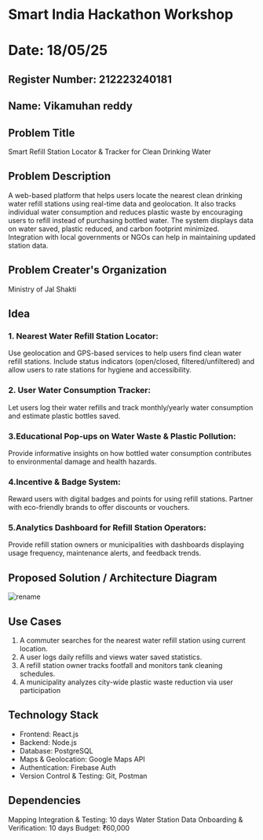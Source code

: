 # Smart India Hackathon Workshop
# Date: 18/05/25
## Register Number: 212223240181
## Name: Vikamuhan reddy

## Problem Title
Smart Refill Station Locator & Tracker for Clean Drinking Water

## Problem Description
A web-based platform that helps users locate the nearest clean drinking water refill stations using real-time data and geolocation. It also tracks individual water consumption and reduces plastic waste by encouraging users to refill instead of purchasing bottled water. The system displays data on water saved, plastic reduced, and carbon footprint minimized. Integration with local governments or NGOs can help in maintaining updated station data.

## Problem Creater's Organization
Ministry of Jal Shakti

## Idea
### 1. Nearest Water Refill Station Locator:
Use geolocation and GPS-based services to help users find clean water refill stations. Include status indicators (open/closed, filtered/unfiltered) and allow users to rate stations for hygiene and accessibility.
### 2. User Water Consumption Tracker:
Let users log their water refills and track monthly/yearly water consumption and estimate plastic bottles saved.
### 3.Educational Pop-ups on Water Waste & Plastic Pollution:
Provide informative insights on how bottled water consumption contributes to environmental damage and health hazards.
### 4.Incentive & Badge System:
Reward users with digital badges and points for using refill stations. Partner with eco-friendly brands to offer discounts or vouchers.
### 5.Analytics Dashboard for Refill Station Operators:
Provide refill station owners or municipalities with dashboards displaying usage frequency, maintenance alerts, and feedback trends.

## Proposed Solution / Architecture Diagram
![rename](https://github.com/user-attachments/assets/d8ce9ad0-eb83-4893-a54a-81bdcd4125b3)



## Use Cases
1. A commuter searches for the nearest water refill station using current location.
2. A user logs daily refills and views water saved statistics.
3. A refill station owner tracks footfall and monitors tank cleaning schedules.
4. A municipality analyzes city-wide plastic waste reduction via user participation

## Technology Stack
- Frontend: React.js
- Backend: Node.js
- Database: PostgreSQL
- Maps & Geolocation: Google Maps API
- Authentication: Firebase Auth
- Version Control & Testing: Git, Postman



## Dependencies
Mapping Integration & Testing: 10 days
Water Station Data Onboarding & Verification: 10 days
Budget: ₹60,000

